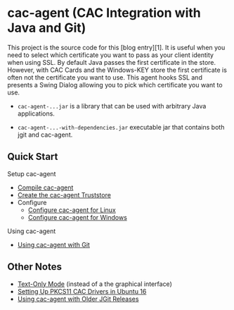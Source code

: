 cac-agent (CAC Integration with Java and Git)
================

This project is the source code for this [blog entry][1].
It is useful when you need to select which certificate
you want to pass as your client identity when using
SSL. By default Java passes the first certificate in the
store. However, with CAC Cards and the Windows-KEY store
the first certificate is often not the certificate you
want to use. This agent hooks SSL and presents a Swing
Dialog allowing you to pick which certificate you want
to use.

* ```cac-agent-...jar``` is a library that can be used with arbitrary Java applications.

* ```cac-agent-...-with-dependencies.jar``` executable jar that contains both jgit and cac-agent.


Quick Start
----------------

Setup cac-agent

* [Compile cac-agent](Compile-cac-agent.md)
* [Create the cac-agent Truststore](Create-the-cac-agent-Truststore.md)
* Configure
	* [Configure cac-agent for Linux](Configure-cac-agent-for-Linux.md)
	* [Configure cac-agent for Windows](Configure-cac-agent-for-Windows.md)

Using cac-agent

* [Using cac-agent with Git](Using-cac-agent-with-Git.md)


Other Notes
----------------

* [Text-Only Mode](Text-Only-Mode.md) (instead of a the graphical interface)
* [Setting Up PKCS11 CAC Drivers in Ubuntu 16](Setting-Up-PKCS11-CAC-Drivers-in-Ubuntu-16.md)
* [Using cac-agent with Older JGit Releases](Using-cac-agent-with-Older-JGit-Releases.md)
